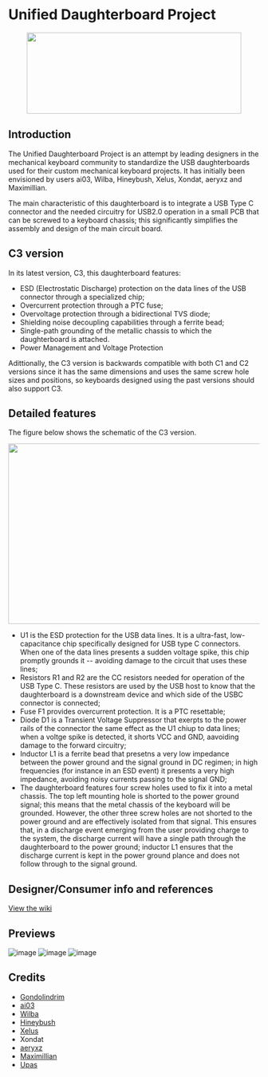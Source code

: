 # Unified Daughterboard Project

<p align="center">
  <img width="430" height="163" src="https://raw.githubusercontent.com/Gondolindrim/Unified-Daughterboard/C3/Images/unifiedName.png">
</p>

## Introduction
The Unified Daughterboard Project is an attempt by leading designers in the mechanical keyboard community to standardize the USB daughterboards used for their custom mechanical keyboard projects. It has initially been envisioned by users ai03, Wilba, Hineybush, Xelus, Xondat, aeryxz and Maximillian.

The main characteristic of this daughterboard is to integrate a USB Type C connector and the needed circuitry for USB2.0 operation in a small PCB that can be screwed to a keyboard chassis; this significantly simplifies the assembly and design of the main circuit board.

## C3 version

In its latest version, C3, this daughterboard features:

* ESD (Electrostatic Discharge) protection on the data lines of the USB connector through a specialized chip;
* Overcurrent protection through a PTC fuse;
* Overvoltage protection through a bidirectional TVS diode;
* Shielding noise decoupling capabilities through a ferrite bead;
* Single-path grounding of the metallic chassis to which the daughterboard is attached.
* Power Management and Voltage Protection

Adittionally, the C3 version is backwards compatible with both C1 and C2 versions since it has the same dimensions and uses the same screw hole sizes and positions, so keyboards designed using the past versions should also support C3.

## Detailed features

The figure below shows the schematic of the C3 version.

<p align="center">
  <img width="713" height="362" src="https://user-images.githubusercontent.com/77382879/166828820-5b16dc1a-3c6c-44b8-b4ba-12852fa4a524.png">
</p>

* U1 is the ESD protection for the USB data lines. It is a ultra-fast, low-capacitance chip specifically designed for USB type C connectors. When one of the data lines presents a sudden voltage spike, this chip promptly grounds it -- avoiding damage to the circuit that uses these lines;
* Resistors R1 and R2 are the CC resistors needed for operation of the USB Type C. These resistors are used by the USB host to know that the daughterboard is a downstream device and which side of the USBC connector is connected;
* Fuse F1 provides overcurrent protection. It is a PTC resettable;
* Diode D1 is a Transient Voltage Suppressor that exerpts to the power rails of the connector the same effect as the U1 chiup to data lines; when a voltge spike is detected, it shorts VCC and GND, aavoiding damage to the forward circuitry;
* Inductor L1 is a ferrite bead that presetns a very low impedance between the power ground and the signal ground in DC regimen; in high frequencies (for instance in an ESD event) it presents a very high impedance, avoiding noisy currents passing to the signal GND;
* The daughterboard features four screw holes used to fix it into a metal chassis. The top left mounting hole is shorted to the power ground signal; this means that the metal chassis of the keyboard will be grounded. However, the other three screw holes are not shorted to the power ground and are effectively isolated from that signal. This ensures that, in a discharge event emerging from the user providing charge to the system, the discharge current will have a single path through the daughterboard to the power ground; inductor L1 ensures that the discharge current is kept in the power ground plance and does not follow through to the signal ground.


## Designer/Consumer info and references
[View the wiki](https://github.com/ai03-2725/Unified-Daughterboard/wiki)

## Previews
![image](https://user-images.githubusercontent.com/77382879/166831572-e9b863f0-7b07-4d8b-adb0-90f2c1ff98fa.png)
![image](https://user-images.githubusercontent.com/77382879/166832528-20415fa2-7785-4de6-8baf-9eb2351ca3cf.png)
![image](https://user-images.githubusercontent.com/77382879/166832556-3bff5547-5e3c-408f-93b8-bae4c965c4fe.png)


## Credits
* [Gondolindrim](http://github.com/Gondolindrim)
* [ai03](http://github.com/ai03-2725)
* [Wilba](https://github.com/Wilba6582)
* [Hineybush](http://github.com/hineybush)
* [Xelus](http://github.com/Xelus22)
* Xondat
* [aeryxz](https://github.com/aeryxz)
* [Maximillian](https://github.com/Maximillian)
* [Upas](http://github.com/awkannan)
